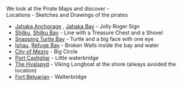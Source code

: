 We look at the Pirate Maps and discover -  
Locations - Sketches and Drawings of the pirates

- [Jahaka Anchorage](app://obsidian.md/Jahaka%20Anchorage) , [Jahaka Bay](app://obsidian.md/Jahaka%20Bay) - Jolly Roger Sign
- [Shilku](app://obsidian.md/Shilku), [Shilku Bay](app://obsidian.md/Shilku%20Bay) - Line with a Treasure Chest and a Shovel
- [Snapping Turtle Bay](app://obsidian.md/Snapping%20Turtle%20Bay) - Turtle and a big face with one eye
- [Ishau](app://obsidian.md/Ishau), [Refuge Bay](app://obsidian.md/Refuge%20Bay) - Broken Walls inside the bay and water
- [City of Mezro](app://obsidian.md/City%20of%20Mezro) - Big Circle
- [Port Castigliar](app://obsidian.md/Port%20Castigliar) - Little waterbridge
- [The Hvalspyd](app://obsidian.md/The%20Hvalspyd) - Viking Longboat at the shore (always avoided the location)
- [Fort Beluarian](app://obsidian.md/Fort%20Beluarian) - Walterbridge